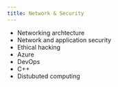 ```yaml
---
title: Network & Security
---
```


- Networking archtecture
- Network and application security
- Ethical hacking
- Azure
- DevOps
- C++
- Distubuted computing
